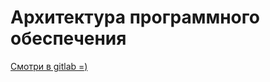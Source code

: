 # Архитектура программного обеспечения

[Смотри в gitlab =)](https://gitlab.com/K-96/software-architecture)
